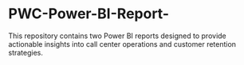 # PWC-Power-BI-Report-
This repository contains two Power BI reports designed to provide actionable insights into call center operations and customer retention strategies.
